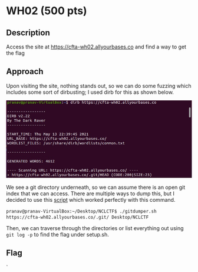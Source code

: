 # WH02 (500 pts)

## Description
Access the site at https://cfta-wh02.allyourbases.co and find a way to get the flag

## Approach
Upon visiting the site, nothing stands out, so we can do some fuzzing which includes some sort of dirbusting; I used dirb for this as shown below.

![](dirb.jpg)

We see a git directory underneath, so we can assume there is an open git index that we can access. There are multiple ways to dump this, but I decided to use this [script](https://github.com/internetwache/GitTools) which worked perfectly with this command.
```
pranav@pranav-VirtualBox:~/Desktop/NCLCTF$ ./gitdumper.sh https://cfta-wh02.allyourbases.co/.git/ Desktop/NCLCTF
```

Then, we can traverse through the directories or list everything out using `git log -p` to find the flag under setup.sh.

## Flag
`

